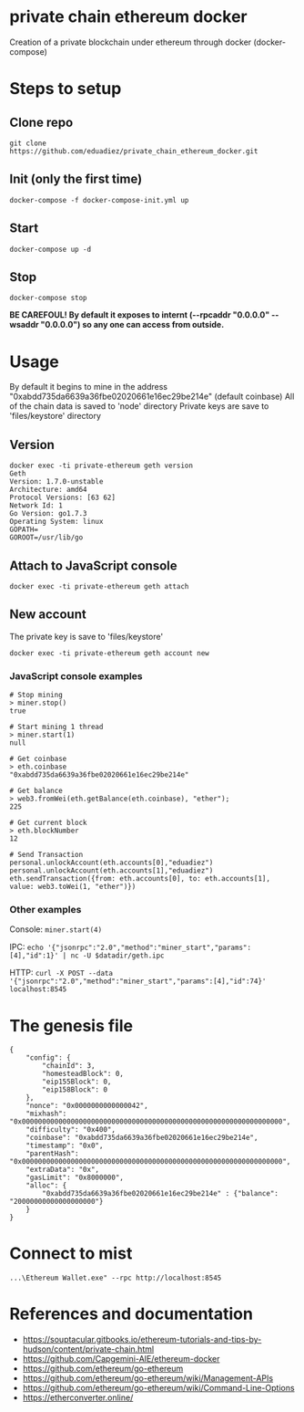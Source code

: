 # private chain ethereum docker
Creation of a private blockchain under ethereum through docker (docker-compose)

# Steps to setup
## Clone repo
```
git clone https://github.com/eduadiez/private_chain_ethereum_docker.git
```

## Init (only the first time)
```
docker-compose -f docker-compose-init.yml up
```

## Start
```
docker-compose up -d
```

## Stop
```
docker-compose stop
```
**BE CAREFOUL! By default it exposes to internt (--rpcaddr "0.0.0.0" --wsaddr "0.0.0.0") so any one can access from outside.**

# Usage
By default it begins to mine in the address "0xabdd735da6639a36fbe02020661e16ec29be214e" (default coinbase)
All of the chain data is saved to 'node' directory
Private keys are save to 'files/keystore' directory

## Version
```
docker exec -ti private-ethereum geth version
Geth
Version: 1.7.0-unstable
Architecture: amd64
Protocol Versions: [63 62]
Network Id: 1
Go Version: go1.7.3
Operating System: linux
GOPATH=
GOROOT=/usr/lib/go
```
## Attach to JavaScript console
```
docker exec -ti private-ethereum geth attach
```

## New account
The private key is save to 'files/keystore'
```
docker exec -ti private-ethereum geth account new
```

### JavaScript console examples
```
# Stop mining
> miner.stop()
true

# Start mining 1 thread
> miner.start(1)
null

# Get coinbase
> eth.coinbase
"0xabdd735da6639a36fbe02020661e16ec29be214e"

# Get balance
> web3.fromWei(eth.getBalance(eth.coinbase), "ether");
225

# Get current block
> eth.blockNumber
12

# Send Transaction
personal.unlockAccount(eth.accounts[0],"eduadiez")
personal.unlockAccount(eth.accounts[1],"eduadiez")
eth.sendTransaction({from: eth.accounts[0], to: eth.accounts[1], value: web3.toWei(1, "ether")})
```

### Other examples
Console: `miner.start(4)`

IPC: `echo '{"jsonrpc":"2.0","method":"miner_start","params":[4],"id":1}' | nc -U $datadir/geth.ipc`

HTTP: `curl -X POST --data '{"jsonrpc":"2.0","method":"miner_start","params":[4],"id":74}' localhost:8545`

# The genesis file
```
{
	"config": {
		"chainId": 3,
		"homesteadBlock": 0,
		"eip155Block": 0,
		"eip158Block": 0
	},
	"nonce": "0x0000000000000042",
	"mixhash": "0x0000000000000000000000000000000000000000000000000000000000000000",
	"difficulty": "0x400",
	"coinbase": "0xabdd735da6639a36fbe02020661e16ec29be214e",
	"timestamp": "0x0",
	"parentHash": "0x0000000000000000000000000000000000000000000000000000000000000000",
	"extraData": "0x",
	"gasLimit": "0x8000000",
	"alloc": {
		"0xabdd735da6639a36fbe02020661e16ec29be214e" : {"balance": "20000000000000000000"}
	}
}
```
# Connect to mist
```
...\Ethereum Wallet.exe" --rpc http://localhost:8545 
```
# References and documentation
- https://souptacular.gitbooks.io/ethereum-tutorials-and-tips-by-hudson/content/private-chain.html
- https://github.com/Capgemini-AIE/ethereum-docker
- https://github.com/ethereum/go-ethereum
- https://github.com/ethereum/go-ethereum/wiki/Management-APIs
- https://github.com/ethereum/go-ethereum/wiki/Command-Line-Options
- https://etherconverter.online/
